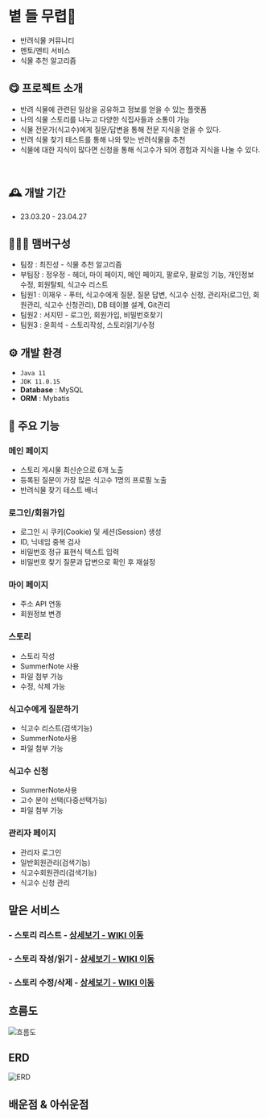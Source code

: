 # 볕 들 무렵🍃
- 반려식물 커뮤니티
- 멘토/멘티 서비스
- 식물 추천 알고리즘


## 😋 프로젝트 소개
- 반려 식물에 관련된 일상을 공유하고 정보를 얻을 수 있는 플랫폼
- 나의 식물 스토리를 나누고 다양한 식집사들과 소통이 가능
- 식물 전문가(식고수)에게 질문/답변을 통해 전문 지식을 얻을 수 있다.
- 반려 식물 찾기 테스트를 통해 나와 맞는 반려식물을 추천
- 식물에 대한 지식이 많다면 신청을 통해 식고수가 되어 경험과 지식을 나눌 수 있다.
<br>


## 🕰️ 개발 기간
* 23.03.20 - 23.04.27


## 🧑‍🤝‍🧑 맴버구성
 - 팀장   : 최진성 - 식물 추천 알고리즘
 - 부팀장 : 정우정 - 헤더, 마이 페이지, 메인 페이지, 팔로우, 팔로잉 기능, 개인정보 수정, 회원탈퇴, 식고수 리스트
 - 팀원1  : 이재우 - 푸터, 식고수에게 질문, 질문 답변, 식고수 신청, 관리자(로그인, 회원관리, 식고수 신청관리), DB 테이블 설계, Git관리
 - 팀원2  : 서지민 - 로그인, 회원가입, 비밀번호찾기
 - 팀원3  : 윤희석 - 스토리작성, 스토리읽기/수정


## ⚙️ 개발 환경
- `Java 11`
- `JDK 11.0.15`
- **Database** : MySQL
- **ORM** : Mybatis


## 📌 주요 기능
### 메인 페이지
- 스토리 게시물 최신순으로 6개 노출
- 등록된 질문이 가장 많은 식고수 1명의 프로필 노출
- 반려식물 찾기 테스트 배너
 
### 로그인/회원가입
- 로그인 시 쿠키(Cookie) 및 세션(Session) 생성
- ID, 닉네임 중복 검사
- 비밀번호 정규 표현식 텍스트 입력
- 비밀번호 찾기 질문과 답변으로 확인 후 재설정


### 마이 페이지
- 주소 API 연동
- 회원정보 변경

### 스토리
- 스토리 작성
- SummerNote 사용
- 파일 첨부 가능
- 수정, 삭제 가능

### 식고수에게 질문하기
- 식고수 리스트(검색기능)
- SummerNote사용
- 파일 첨부 가능

### 식고수 신청
- SummerNote사용
- 고수 분야 선택(다중선택가능)
- 파일 첨부 가능

### 관리자 페이지
- 관리자 로그인
- 일반회원관리(검색기능)
- 식고수회원관리(검색기능)
- 식고수 신청 관리

## 맡은 서비스
### - 스토리 리스트  - <a href="" >상세보기 - WIKI 이동</a>
### - 스토리 작성/읽기  - <a href="" >상세보기 - WIKI 이동</a>
### - 스토리 수정/삭제  - <a href="" >상세보기 - WIKI 이동</a>


##  흐름도
![흐름도](./image/flowMap.png)

## ERD
![ERD](./image/ERD.png)

## 배운점 & 아쉬운점
